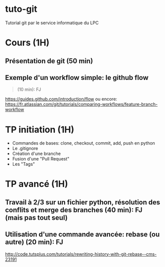 # tuto-git
Tutorial git par le service informatique du LPC

# Cours (1H)

## Présentation de git (50 min)
## Exemple d'un workflow simple: le github flow

> (10 min): FJ

  https://guides.github.com/introduction/flow
  ou encore:
  https://fr.atlassian.com/git/tutorials/comparing-workflows/feature-branch-workflow

# TP initiation (1H)
  - Commandes de bases: clone, checkout, commit, add, push
    en python
  - Le .gitignore
  - Création d'une branche
  - Fusion d'une "Pull Request"
  - Les "Tags"

# TP avancé (1H)

## Travail à 2/3 sur un fichier python, résolution des conflits et merge des branches (40 min): FJ (mais pas tout seul)

## Utilisation d'une commande avancée: rebase (ou autre) (20 min): FJ

http://code.tutsplus.com/tutorials/rewriting-history-with-git-rebase--cms-23191


